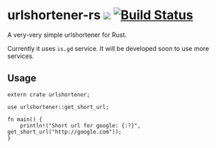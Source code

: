 # urlshortener-rs [![](https://meritbadge.herokuapp.com/urlshortener)](https://crates.io/crates/urlshortener) [![Build Status](https://travis-ci.org/vityafx/urlshortener-rs?branch=master)](https://travis-ci.org/vityafx/urlshortener-rs)


A very-very simple urlshortener for Rust.

Currently it uses `is.gd` service.
It will be developed soon to use more services.

## Usage
```
extern crate urlshortener;

use urlshortener::get_short_url;

fn main() {
    println!("Short url for google: {:?}", get_short_url("http://google.com"));
}
```
